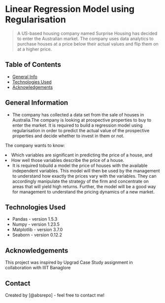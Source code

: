 # Linear Regression Model using Regularisation
> A US-based housing company named Surprise Housing has decided to enter the Australian market. The company uses data analytics to purchase houses at a price below their actual values and flip them on at a higher price.


## Table of Contents
* [General Info](#general-information)
* [Technologies Used](#technologies-used)
* [Acknowledgements](#acknowledgements)

<!-- You can include any other section that is pertinent to your problem -->

## General Information
- The company has collected a data set from the sale of houses in Australia.The company is looking at prospective properties to buy to enter the market. It is required to build a regression model using regularisation in order to predict the actual value of the prospective properties and decide whether to invest in them or not.

The company wants to know:

<li> Which variables are significant in predicting the price of a house, and
<li>How well those variables describe the price of a house.

- It is required tobuild a model the price of houses with the available independent variables. This model will then be used by the management to understand how exactly the prices vary with the variables. They can accordingly manipulate the strategy of the firm and concentrate on areas that will yield high returns. Further, the model will be a good way for management to understand the pricing dynamics of a new market.


<!-- You don't have to answer all the questions - just the ones relevant to your project. -->


## Technologies Used
- Pandas - version 1.5.3
- Numpy - version 1.23.5
- Matplotlib - version 3.7.0
- Seaborn - version 0.12.2

<!-- As the libraries versions keep on changing, it is recommended to mention the version of library used in this project -->

## Acknowledgements
This project was inspired by Upgrad Case Study assignment in collaboration with IIIT Banaglore



## Contact
Created by [@absrepo] - feel free to contact me!


<!-- Optional -->
<!-- ## License -->
<!-- This project is open source and available under the [... License](). -->

<!-- You don't have to include all sections - just the one's relevant to your project -->
